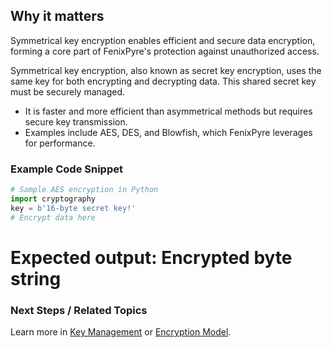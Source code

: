 
## Why it matters
Symmetrical key encryption enables efficient and secure data encryption, forming a core part of FenixPyre's protection against unauthorized access.

Symmetrical key encryption, also known as secret key encryption, uses the same key for both encrypting and decrypting data. This shared secret key must be securely managed.

- It is faster and more efficient than asymmetrical methods but requires secure key transmission.
- Examples include AES, DES, and Blowfish, which FenixPyre leverages for performance.

### Example Code Snippet
```python
# Sample AES encryption in Python
import cryptography
key = b'16-byte secret key!'
# Encrypt data here
```
# Expected output: Encrypted byte string

### Next Steps / Related Topics
Learn more in [Key Management](/02-core-concepts/key-mgmt.md) or [Encryption Model](/02-core-concepts/encryption-model.md).

